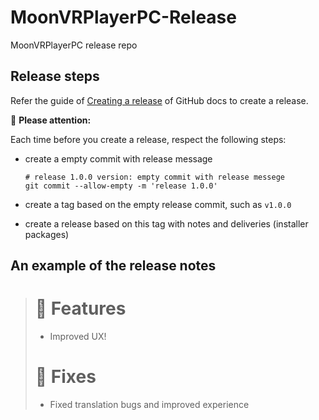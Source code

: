 # MoonVRPlayerPC-Release
MoonVRPlayerPC release repo

## Release steps 

Refer the guide of [Creating a release](https://docs.github.com/en/repositories/releasing-projects-on-github/managing-releases-in-a-repository#creating-a-release) of GitHub docs to create a release.

:rotating_light: **Please attention:**

Each time before you create a release, respect the following steps:
- create a empty commit with release message 

  ```
  # release 1.0.0 version: empty commit with release messege
  git commit --allow-empty -m 'release 1.0.0' 
  ```
- create a tag based on the empty release commit, such as `v1.0.0`

- create a release based on this tag with notes and deliveries (installer packages)


## An example of the release notes

> # 🚀 Features
> - Improved UX!
>
> # 🐛 Fixes
> - Fixed translation bugs and improved experience

